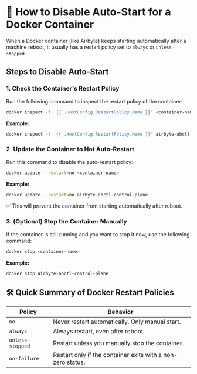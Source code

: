 # 🚀 How to Disable Auto-Start for a Docker Container

When a Docker container (like Airbyte) keeps starting automatically after a machine reboot, it usually has a restart policy set to `always` or `unless-stopped`.

## Steps to Disable Auto-Start

### 1. Check the Container's Restart Policy
Run the following command to inspect the restart policy of the container:

```bash
docker inspect -f '{{ .HostConfig.RestartPolicy.Name }}' <container-name>
```

**Example:**
```bash
docker inspect -f '{{ .HostConfig.RestartPolicy.Name }}' airbyte-abctl-control-plane
```

### 2. Update the Container to Not Auto-Restart
Run this command to disable the auto-restart policy:

```bash
docker update --restart=no <container-name>
```

**Example:**
```bash
docker update --restart=no airbyte-abctl-control-plane
```

✅ This will prevent the container from starting automatically after reboot.

### 3. (Optional) Stop the Container Manually
If the container is still running and you want to stop it now, use the following command:

```bash
docker stop <container-name>
```

**Example:**
```bash
docker stop airbyte-abctl-control-plane
```

## 🛠️ Quick Summary of Docker Restart Policies

| Policy          | Behavior                                           |
|------------------|---------------------------------------------------|
| `no`            | Never restart automatically. Only manual start.   |
| `always`        | Always restart, even after reboot.                |
| `unless-stopped`| Restart unless you manually stop the container.    |
| `on-failure`    | Restart only if the container exits with a non-zero status. |
